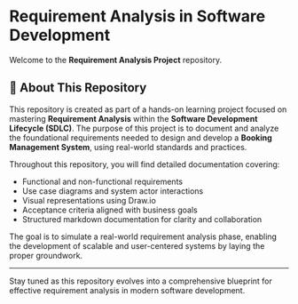 # Requirement Analysis in Software Development

Welcome to the **Requirement Analysis Project** repository.

## 📌 About This Repository

This repository is created as part of a hands-on learning project focused on mastering **Requirement Analysis** within the **Software Development Lifecycle (SDLC)**. The purpose of this project is to document and analyze the foundational requirements needed to design and develop a **Booking Management System**, using real-world standards and practices.

Throughout this repository, you will find detailed documentation covering:

- Functional and non-functional requirements
- Use case diagrams and system actor interactions
- Visual representations using Draw.io
- Acceptance criteria aligned with business goals
- Structured markdown documentation for clarity and collaboration

The goal is to simulate a real-world requirement analysis phase, enabling the development of scalable and user-centered systems by laying the proper groundwork.

---

Stay tuned as this repository evolves into a comprehensive blueprint for effective requirement analysis in modern software development.

